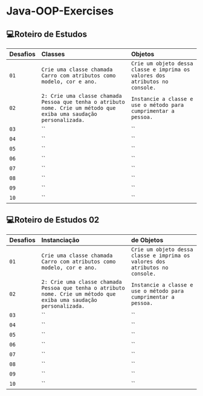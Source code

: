 # Java-OOP-Exercises


## 💻Roteiro de Estudos
| Desafios | Classes | Objetos |
| :---------------- | :--------- | :--------- |
| `01` | `Crie uma classe chamada Carro com atributos como modelo, cor e ano.` | `Crie um objeto dessa classe e imprima os valores dos atributos no console.` |]
| `02` | `2: Crie uma classe chamada Pessoa que tenha o atributo nome. Crie um método que exiba uma saudação personalizada.` | `Instancie a classe e use o método para cumprimentar a pessoa.` |
| `03` | `` | `` |
| `04` | `` | `` |
| `05` | `` | `` |
| `06` | `` | `` |
| `07` | `` | `` |
| `08` | `` | `` |
| `09` | `` | `` |
| `10` | `` | `` |



## 💻Roteiro de Estudos 02
| Desafios | Instanciação | de Objetos |
| :---------------- | :--------- | :--------- |
| `01` | `Crie uma classe chamada Carro com atributos como modelo, cor e ano.` | `Crie um objeto dessa classe e imprima os valores dos atributos no console.` |]
| `02` | `2: Crie uma classe chamada Pessoa que tenha o atributo nome. Crie um método que exiba uma saudação personalizada.` | `Instancie a classe e use o método para cumprimentar a pessoa.` |
| `03` | `` | `` |
| `04` | `` | `` |
| `05` | `` | `` |
| `06` | `` | `` |
| `07` | `` | `` |
| `08` | `` | `` |
| `09` | `` | `` |
| `10` | `` | `` |




